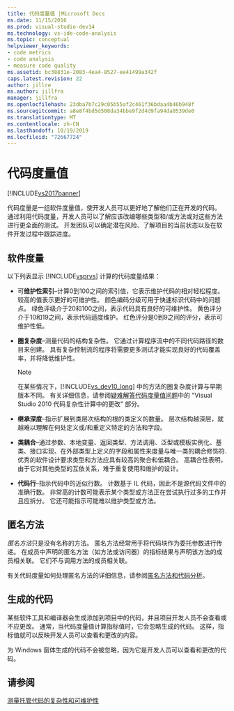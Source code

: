```yaml
---
title: 代码度量值 |Microsoft Docs
ms.date: 11/15/2016
ms.prod: visual-studio-dev14
ms.technology: vs-ide-code-analysis
ms.topic: conceptual
helpviewer_keywords:
- code metrics
- code analysis
- measure code quality
ms.assetid: bc38831e-2083-4ea4-8527-ee41499a342f
caps.latest.revision: 22
author: jillre
ms.author: jillfra
manager: jillfra
ms.openlocfilehash: 23dba7b7c29c05b55af2c461f36bdaa4b46b948f
ms.sourcegitcommit: a8e8f4bd5d508da34bbe9f2d4d9fa94da0539de0
ms.translationtype: MT
ms.contentlocale: zh-CN
ms.lasthandoff: 10/19/2019
ms.locfileid: "72667724"
---
```

# <a name="code-metrics-values"></a>代码度量值
[!INCLUDE[vs2017banner](../includes/vs2017banner.md)]

代码度量是一组软件度量值，使开发人员可以更好地了解他们正在开发的代码。 通过利用代码度量，开发人员可以了解应该改编哪些类型和/或方法或对这些方法进行更全面的测试。 开发团队可以确定潜在风险、了解项目的当前状态以及在软件开发过程中跟踪进度。

## <a name="software-measurements"></a>软件度量
 以下列表显示 [!INCLUDE[vsprvs](../includes/vsprvs-md.md)] 计算的代码度量结果：

- 可**维护性索引**–计算0到100之间的索引值，它表示维护代码的相对轻松程度。 较高的值表示更好的可维护性。 颜色编码分级可用于快速标识代码中的问题点。 绿色评级介于20和100之间，表示代码具有良好的可维护性。 黄色评分介于10和19之间，表示代码适度维护。 红色评分是0到9之间的评分，表示可维护性低。

- **圈复杂度**–测量代码的结构复杂性。 它通过计算程序流中的不同代码路径的数目来创建。 具有复杂控制流的程序将需要更多测试才能实现良好的代码覆盖率，并将降低维护性。

    > [!NOTE]
    > 在某些情况下，[!INCLUDE[vs_dev10_long](../includes/vs-dev10-long-md.md)] 中的方法的圈复杂度计算与早期版本不同。 有关详细信息，请参阅[疑难解答代码度量值问题](../code-quality/troubleshooting-code-metrics-issues.md)中的 "Visual Studio 2010 代码复杂性计算中的更改" 部分。

- **继承深度**–指示扩展到类层次结构的根的类定义的数量。 层次结构越深层，就越难以理解在何处定义或/和重定义特定的方法和字段。

- **类耦合**–通过参数、本地变量、返回类型、方法调用、泛型或模板实例化、基类、接口实现、在外部类型上定义的字段和属性来度量与唯一类的耦合修饰符. 优秀的软件设计要求类型和方法应具有较高的聚合和低耦合。 高耦合性表明，由于它对其他类型的互依关系，难于重复使用和维护的设计。

- **代码行**–指示代码中的近似行数。 计数基于 IL 代码，因此不是源代码文件中的准确行数。 非常高的计数可能表示某个类型或方法正在尝试执行过多的工作并且应拆分。 它还可能指示可能难以维护类型或方法。

## <a name="anonymous-methods"></a>匿名方法
 *匿名方法*只是没有名称的方法。 匿名方法经常用于将代码块作为委托参数进行传递。 在成员中声明的匿名方法（如方法或访问器）的指标结果与声明该方法的成员相关联。 它们不与调用方法的成员相关联。

 有关代码度量如何处理匿名方法的详细信息，请参阅[匿名方法和代码分析](../code-quality/anonymous-methods-and-code-analysis.md)。

## <a name="generated-code"></a>生成的代码
 某些软件工具和编译器会生成添加到项目中的代码，并且项目开发人员不会查看或不应更改。 通常，当代码度量值计算指标值时，它会忽略生成的代码。 这样，指标值就可以反映开发人员可以查看和更改的内容。

 为 Windows 窗体生成的代码不会被忽略，因为它是开发人员可以查看和更改的代码。

## <a name="see-also"></a>请参阅
 [测量托管代码的复杂性和可维护性](../code-quality/measuring-complexity-and-maintainability-of-managed-code.md)
